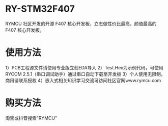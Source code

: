 # RY-STM32F407
RYMCU 社区开发的开源 F407 核心开发板，立志做性价比最高，颜值最高的 F407 核心开发板。
# 使用方法
1）PCB工程源文件请使用专业版立创EDA导入
2）Test.Hex为示例代码，可使用RYCOM 2.5.1（串口调试助手）通过串口自动下载至开发板
3）个人使用无限制，商用请联系授权
4）嵌入式相关知识学习交流可访问社区官网www.rymcu.com
# 购买方法
淘宝或抖音搜索"RYMCU"
